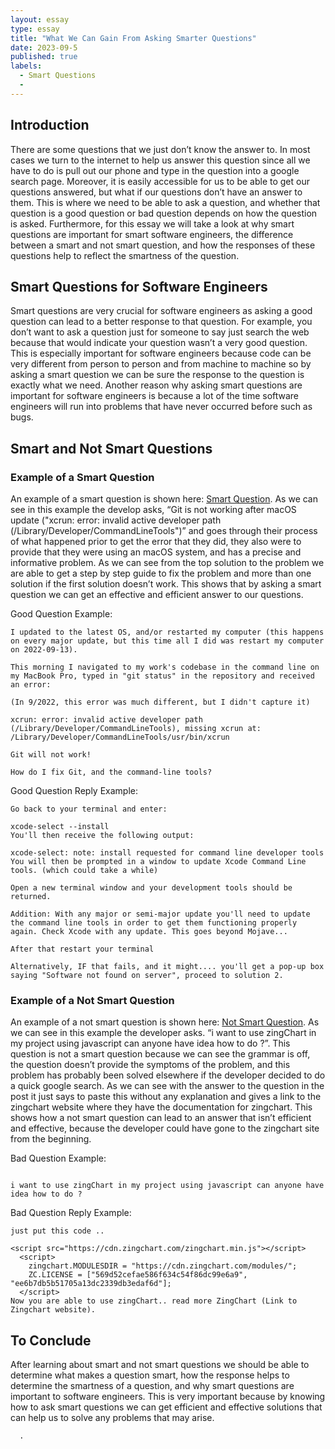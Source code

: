 ```yaml
---
layout: essay
type: essay
title: "What We Can Gain From Asking Smarter Questions"
date: 2023-09-5
published: true
labels:
  - Smart Questions
  - 
---
```

## Introduction
There are some questions that we just don’t know the answer to. In most cases we turn to the internet to help us answer this question since all we have to do is pull out our phone and type in the question into a google search page. Moreover, it is easily accessible for us to be able to get our questions answered, but what if our questions don’t have an answer to them. This is where we need to be able to ask a question, and whether that question is a good question or bad question depends on how the question is asked. Furthermore, for this essay we will take a look at why smart questions are important for smart software engineers, the difference between a smart and not smart question, and how the responses of these questions help to reflect the smartness of the question.

## Smart Questions for Software Engineers
Smart questions are very crucial for software engineers as asking a good question can lead to a better response to that question. For example, you don’t want to ask a question just for someone to say just search the web because that would indicate your question wasn’t a very good question. This is especially important for software engineers because code can be very different from person to person and from machine to machine so by asking a smart question we can be sure the response to the question is exactly what we need. Another reason why asking smart questions are important for software engineers is because a lot of the time software engineers will run into problems that have never occurred before such as bugs.

## Smart and Not Smart Questions

### Example of a Smart Question
An example of a smart question is shown here: [Smart Question](https://stackoverflow.com/questions/52522565/git-is-not-working-after-macos-update-xcrun-error-invalid-active-developer-p/52522566#52522566 ).
As we can see in this example the develop asks, “Git is not working after macOS update ("xcrun: error: invalid active developer path (/Library/Developer/CommandLineTools")” and goes through their process of what happened prior to get the error that they did, they also were to provide that they were using an macOS system, and has a precise and informative problem. As we can see from the top solution to the problem we are able to get a step by step guide to fix the problem and more than one solution if the first solution doesn’t work. This shows that by asking a smart question we can get an effective and efficient answer to our questions.

Good Question Example:
```
I updated to the latest OS, and/or restarted my computer (this happens on every major update, but this time all I did was restart my computer on 2022-09-13).

This morning I navigated to my work's codebase in the command line on my MacBook Pro, typed in "git status" in the repository and received an error:

(In 9/2022, this error was much different, but I didn't capture it)

xcrun: error: invalid active developer path (/Library/Developer/CommandLineTools), missing xcrun at: /Library/Developer/CommandLineTools/usr/bin/xcrun

Git will not work!

How do I fix Git, and the command-line tools?

```
Good Question Reply Example:
```
Go back to your terminal and enter:

xcode-select --install
You'll then receive the following output:

xcode-select: note: install requested for command line developer tools
You will then be prompted in a window to update Xcode Command Line tools. (which could take a while)

Open a new terminal window and your development tools should be returned.

Addition: With any major or semi-major update you'll need to update the command line tools in order to get them functioning properly again. Check Xcode with any update. This goes beyond Mojave...

After that restart your terminal

Alternatively, IF that fails, and it might.... you'll get a pop-up box saying "Software not found on server", proceed to solution 2.

```

### Example of a Not Smart Question
An example of a not smart question is shown here: [Not Smart Question](https://stackoverflow.com/questions/42997442/how-to-use-zingchart-in-javascript).
As we can see in this example the developer asks. “i want to use zingChart in my project using javascript can anyone have idea how to do ?”. This question is not a smart question because we can see the grammar is off, the question doesn’t provide the symptoms of the problem, and this problem has probably been solved elsewhere if the developer decided to do a quick google search. As we can see with the answer to the question in the post it just says to paste this without any explanation and gives a link to the zingchart website where they have the documentation for zingchart. This shows how a not smart question can lead to an answer that isn’t efficient and effective, because the developer could have gone to the zingchart site from the beginning. 

Bad Question Example:
```

i want to use zingChart in my project using javascript can anyone have idea how to do ?

```
Bad Question Reply Example:
```
just put this code ..

<script src="https://cdn.zingchart.com/zingchart.min.js"></script>
  <script>
    zingchart.MODULESDIR = "https://cdn.zingchart.com/modules/";
    ZC.LICENSE = ["569d52cefae586f634c54f86dc99e6a9", "ee6b7db5b51705a13dc2339db3edaf6d"];
  </script>
Now you are able to use zingChart.. read more ZingChart (Link to Zingchart website).
```
## To Conclude
After learning about smart and not smart questions we should be able to determine what makes a question smart, how the response helps to determine the smartness of a question, and why smart questions are important to software engineers. This is very important because by knowing how to  ask smart questions we can get efficient and effective solutions that can help us to solve any problems that may arise. 

 
      .
